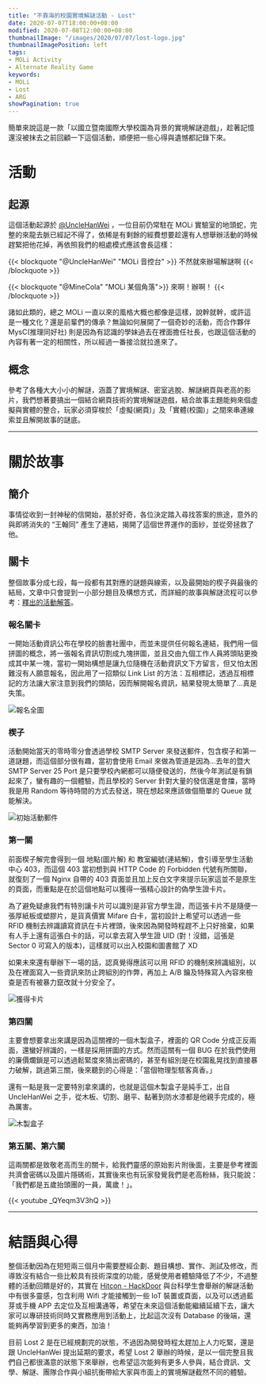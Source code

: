 ```yaml
---
title: "不靠海的校園實境解謎活動 - Lost"
date: 2020-07-07T18:00:00+08:00
modified: 2020-07-08T12:00:00+08:00
thumbnailImage: "/images/2020/07/07/lost-logo.jpg"
thumbnailImagePosition: left
tags:
- MOLi Activity
- Alternate Reality Game
keywords:
- MOLi
- Lost
- ARG
showPagination: true
---
```


簡單來說這是一款「以國立暨南國際大學校園為背景的實境解謎遊戲」，趁著記憶還沒被抹去之前回顧一下這個活動，順便把一些心得與遺憾都記錄下來。

<!--more-->

# 活動

## 起源

這個活動起源於 [@UncleHanWei](https://github.com/UncleHanWei) ，一位目前仍常駐在 MOLi 實驗室的地頭蛇，完整的來龍去脈已經記不得了，依稀是有剩餘的經費想要趁還有人想舉辦活動的時候趕緊把他花掉，再依照我們的相處模式應該會長這樣：

{{< blockquote "@UncleHanWei" "MOLi 音控台" >}}
不然就來辦場解謎啊
{{< /blockquote >}}

{{< blockquote "@MineCola" "MOLi 某個角落">}}
來啊！辦啊！
{{< /blockquote >}}

諸如此類的，總之 MOLi 一直以來的風格大概也都像是這樣，說幹就幹，或許這是一種文化？還是前輩們的傳承？無論如何展開了一個奇妙的活動，而合作夥伴 MysC(推理同好社) 則是因為有認識的學妹過去在裡面擔任社長，也跟這個活動的內容有著一定的相關性，所以經過一番接洽就拉進來了。

## 概念

參考了各種大大小小的解謎，涵蓋了實境解謎、密室逃脫、解謎網頁與老高的影片，我們想著要搞出一個結合網頁技術的實境解謎遊戲，結合故事主題能夠來個虛擬與實體的整合，玩家必須穿梭於「虛擬(網頁)」及「實體(校園)」之間來串連線索並且解開故事的謎底。

---

# 關於故事

## 簡介

事情從收到一封神秘的信開始，基於好奇，各位決定踏入尋找答案的旅途，意外的與即將消失的 “王翰同” 產生了連結，揭開了這個世界運作的面紗，並從旁拯救了他。

## 關卡

整個故事分成七段，每一段都有其對應的謎題與線索，以及最開始的楔子與最後的結局，文章中只會提到一小部分題目及構想方式，而詳細的故事與解謎流程可以參考：[釋出的活動解答](https://hackmd.io/@minecola/S1lOgHGAV)。

### 報名關卡

一開始活動資訊公布在學校的臉書社團中，而並未提供任何報名連結，我們用一個拼圖的概念，將一張報名資訊切割成九塊拼圖，並且交由九個工作人員將頭貼更換成其中某一塊，當初一開始構想是讓九位隨機在活動資訊文下方留言，但又怕太困難沒有人願意報名，因此用了一招類似 Link List 的方法：互相標記，透過互相標記的方法讓大家注意到我們的頭貼，因而解開報名資訊，結果發現太簡單了...真是失策。

![報名全圖](/images/2020/07/07/lost-logo.jpg)

### 楔子

活動開始當天的零時零分會透過學校 SMTP Server 來發送郵件，包含楔子和第一道謎題，而這個部分很有趣，當初會使用 Email 來做為管道是因為...去年的暨大 SMTP Server 25 Port 是只要學校內網都可以隨便發送的，然後今年測試是有鎖起來了，蠻有趣的一個體驗，而且學校的 Server 針對大量的發信還是會擋，當時我是用 Random 等待時間的方式去發送，現在想起來應該做個簡單的 Queue 就能解決。

![初始活動郵件](/images/2020/07/07/mail.png)

### 第一關

前面楔子解完會得到一個 地點(圖片解) 和 教室編號(連結解)，會引導至學生活動中心 403，而這個 403 當初想到與 HTTP Code 的 Forbidden 代號有所關聯，就復刻了一個 Nginx 自帶的 403 頁面並且加上反白文字來提示玩家這並不是原生的頁面，而重點是在於這個地點可以獲得一張精心設計的偽學生證卡片。

為了避免疑慮我們有特別讓卡片可以識別是非官方學生證，而這張卡片不是隨便一張厚紙板或塑膠片，是貨真價實 Mifare 白卡，當初設計上希望可以透過一些 RFID 機制去辨識讀寫資訊在卡片裡頭，後來因為開發時程趕不上只好捨棄，如果有人手上還有這張白卡的話，可以拿去寫入學生證 UID (對！沒錯，這張是 Sector 0 可寫入的版本)，這樣就可以出入校園和圖書館了 XD

如果未來還有舉辦下一場的話，認真覺得應該可以用 RFID 的機制來辨識組別，以及在裡面寫入一些資訊來防止跨組別的作弊，再加上 A/B 鑰及特殊寫入內容來檢查是否有被暴力竄改就十分安全了。

![獲得卡片](/images/2020/07/07/card.jpg)

### 第四關

主要會想要拿出來講是因為這關裡的一個木製盒子，裡面的 QR Code 分成正反兩面，還蠻好辨識的，一樣是採用拼圖的方式。然而這關有一個 BUG 在於我們使用的廉價爛鎖是可以透過鬆緊度來猜出密碼的，甚至有組別是在校園亂晃找到直接暴力破解，跳過第三關，後來聽到的心得是：「當個物理型駭客真香。」

還有一點是我一定要特別拿來講的，也就是這個木製盒子是純手工，出自 UncleHanWei 之手，從木板、切割、磨平、黏著到防水漆都是他親手完成的，極為厲害。

![木製盒子](/images/2020/07/07/box.jpg)

### 第五關、第六關

這兩關都是致敬老高而生的關卡，給我們靈感的原始影片附後面，主要是參考裡面共濟會密碼以及圖片隱碼術，其實後來也有玩家發覺我們是老高粉絲，我只能說：「我們都是五歲抬頭團的一員，萬歲！」。

{{< youtube _QYeqm3V3hQ >}}

---

# 結語與心得

整個活動因為在短短兩三個月中需要歷經企劃、題目構想、實作、測試及修改，而導致沒有結合一些比較具有技術深度的功能，感覺使用者體驗降低了不少，不過整體的活動回饋是好的，其實在 [Hitcon - HackDoor](https://hitcon.org/2019/hackdoor/) 與台科學生會舉辦的解謎活動中有很多靈感，包含利用 Wifi 才能接觸到一些 IoT 裝置或頁面，以及可以透過藍芽或手機 APP 去定位及互相溝通等，希望在未來這個活動能繼續延續下去，讓大家可以專研技術同時又實務應用到活動上，比起這次沒有 Database 的後端，還能夠再學習到更多的東西，加油！

目前 Lost 2 是在已經規劃完的狀態，不過因為開發時程太趕加上人力吃緊，還是跟 UncleHanWei 提出延期的要求，希望 Lost 2 舉辦的時候，是以一個完整且我們自己都很滿意的狀態下來舉辦，也希望這次能夠有更多人參與，結合資訊、文學、解謎、團隊合作與小組抗衡帶給大家與市面上的實境解謎截然不同的體驗。